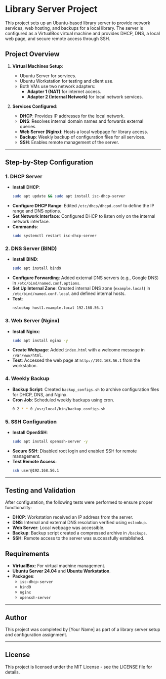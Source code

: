 
# Library Server Project

This project sets up an Ubuntu-based library server to provide network services, web hosting, and backups for a local library. The server is configured as a VirtualBox virtual machine and provides DHCP, DNS, a local web page, and secure remote access through SSH.

## Project Overview

1. **Virtual Machines Setup**:
   - Ubuntu Server for services.
   - Ubuntu Workstation for testing and client use.
   - Both VMs use two network adapters:
     - **Adapter 1 (NAT)** for internet access.
     - **Adapter 2 (Internal Network)** for local network services.

2. **Services Configured**:
   - **DHCP**: Provides IP addresses for the local network.
   - **DNS**: Resolves internal domain names and forwards external queries.
   - **Web Server (Nginx)**: Hosts a local webpage for library access.
   - **Backup**: Weekly backup of configuration files for all services.
   - **SSH**: Enables remote management of the server.

---

## Step-by-Step Configuration

### 1. DHCP Server
- **Install DHCP**:
  ```bash
  sudo apt update && sudo apt install isc-dhcp-server
  ```
- **Configure DHCP Range**: Edited `/etc/dhcp/dhcpd.conf` to define the IP range and DNS options.
- **Set Network Interface**: Configured DHCP to listen only on the internal network interface.
- **Commands**:
  ```bash
  sudo systemctl restart isc-dhcp-server
  ```

### 2. DNS Server (BIND)
- **Install BIND**:
  ```bash
  sudo apt install bind9
  ```
- **Configure Forwarding**: Added external DNS servers (e.g., Google DNS) in `/etc/bind/named.conf.options`.
- **Set Up Internal Zone**: Created internal DNS zone (`example.local`) in `/etc/bind/named.conf.local` and defined internal hosts.
- **Test**:
  ```bash
  nslookup host1.example.local 192.168.56.1
  ```

### 3. Web Server (Nginx)
- **Install Nginx**:
  ```bash
  sudo apt install nginx -y
  ```
- **Create Webpage**: Added `index.html` with a welcome message in `/var/www/html`.
- **Test**: Accessed the web page at `http://192.168.56.1` from the workstation.

### 4. Weekly Backup
- **Backup Script**: Created `backup_configs.sh` to archive configuration files for DHCP, DNS, and Nginx.
- **Cron Job**: Scheduled weekly backups using cron.
  ```bash
  0 2 * * 0 /usr/local/bin/backup_configs.sh
  ```

### 5. SSH Configuration
- **Install OpenSSH**:
  ```bash
  sudo apt install openssh-server -y
  ```
- **Secure SSH**: Disabled root login and enabled SSH for remote management.
- **Test Remote Access**:
  ```bash
  ssh user@192.168.56.1
  ```

---

## Testing and Validation

After configuration, the following tests were performed to ensure proper functionality:
- **DHCP**: Workstation received an IP address from the server.
- **DNS**: Internal and external DNS resolution verified using `nslookup`.
- **Web Server**: Local webpage was accessible.
- **Backup**: Backup script created a compressed archive in `/backups`.
- **SSH**: Remote access to the server was successfully established.

## Requirements
- **VirtualBox**: For virtual machine management.
- **Ubuntu Server 24.04** and **Ubuntu Workstation**.
- **Packages**:
  - `isc-dhcp-server`
  - `bind9`
  - `nginx`
  - `openssh-server`

---

## Author
This project was completed by [Your Name] as part of a library server setup and configuration assignment.

---

## License
This project is licensed under the MIT License - see the LICENSE file for details.
